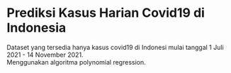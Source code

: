 # Prediksi Kasus Harian Covid19 di Indonesia
Dataset yang tersedia hanya kasus covid19 di Indonesi mulai tanggal 1 Juli 2021 - 14 November 2021. <br>
Menggunakan algoritma polynomial regression.
